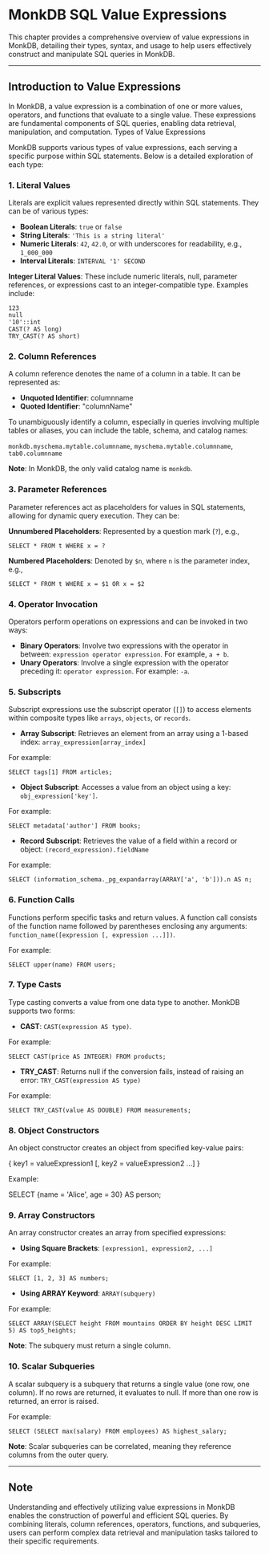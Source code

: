 # MonkDB SQL Value Expressions

This chapter provides a comprehensive overview of value expressions in MonkDB, detailing their types, syntax, and usage to help users effectively construct and manipulate SQL queries in MonkDB.

---

## Introduction to Value Expressions

In MonkDB, a value expression is a combination of one or more values, operators, and functions that evaluate to a single value. These expressions are fundamental components of SQL queries, enabling data retrieval, manipulation, and computation.
Types of Value Expressions

MonkDB supports various types of value expressions, each serving a specific purpose within SQL statements. Below is a detailed exploration of each type:

### 1. Literal Values

Literals are explicit values represented directly within SQL statements. They can be of various types:

- **Boolean Literals**: `true` or `false`
- **String Literals**: `'This is a string literal'`
- **Numeric Literals**: `42`, `42.0`, or with underscores for readability, e.g., `1_000_000`
- **Interval Literals**: `INTERVAL '1' SECOND`

**Integer Literal Values**: These include numeric literals, null, parameter references, or expressions cast to an integer-compatible type. Examples include:

```text
123
null
'10'::int
CAST(? AS long)
TRY_CAST(? AS short)
```

### 2. Column References

A column reference denotes the name of a column in a table. It can be represented as:

- **Unquoted Identifier**: columnname
- **Quoted Identifier**: "columnName"

To unambiguously identify a column, especially in queries involving multiple tables or aliases, you can include the table, schema, and catalog names:

`monkdb.myschema.mytable.columnname`, `myschema.mytable.columnname`, `tab0.columnname`

**Note**: In MonkDB, the only valid catalog name is `monkdb`.

### 3. Parameter References

Parameter references act as placeholders for values in SQL statements, allowing for dynamic query execution. They can be:

**Unnumbered Placeholders**: Represented by a question mark (`?`), e.g.,

```psql
SELECT * FROM t WHERE x = ?
```

**Numbered Placeholders**: Denoted by `$n`, where `n` is the parameter index, e.g.,

```psql
SELECT * FROM t WHERE x = $1 OR x = $2
```

### 4. Operator Invocation

Operators perform operations on expressions and can be invoked in two ways:

- **Binary Operators**: Involve two expressions with the operator in between: `expression operator expression`. For example, `a + b`.
- **Unary Operators**: Involve a single expression with the operator preceding it: `operator expression`. For example: `-a`.

### 5. Subscripts

Subscript expressions use the subscript operator (`[]`) to access elements within composite types like `arrays`, `objects`, or `records`.

- **Array Subscript**: Retrieves an element from an array using a 1-based index: `array_expression[array_index]`

For example:

```psql
SELECT tags[1] FROM articles;
```

- **Object Subscript**: Accesses a value from an object using a key: `obj_expression['key']`.

For example:

```psql
SELECT metadata['author'] FROM books;
```

- **Record Subscript**: Retrieves the value of a field within a record or object: `(record_expression).fieldName`

For example:

```psql
SELECT (information_schema._pg_expandarray(ARRAY['a', 'b'])).n AS n;
```

### 6. Function Calls

Functions perform specific tasks and return values. A function call consists of the function name followed by parentheses enclosing any arguments: `function_name([expression [, expression ...]])`.

For example:

```psql
SELECT upper(name) FROM users;
```

### 7. Type Casts

Type casting converts a value from one data type to another. MonkDB supports two forms: 

- **CAST**: `CAST(expression AS type)`.

For example:

```psql
SELECT CAST(price AS INTEGER) FROM products;
```

- **TRY_CAST**: Returns null if the conversion fails, instead of raising an error: `TRY_CAST(expression AS type)`

For example:

```psql
SELECT TRY_CAST(value AS DOUBLE) FROM measurements;
```

### 8. Object Constructors

An object constructor creates an object from specified key-value pairs:

{ key1 = valueExpression1 [, key2 = valueExpression2 ...] }

Example:

SELECT {name = 'Alice', age = 30} AS person;

### 9. Array Constructors

An array constructor creates an array from specified expressions:

- **Using Square Brackets**: `[expression1, expression2, ...]`

For example:

```psql
SELECT [1, 2, 3] AS numbers;
```

- **Using ARRAY Keyword**: `ARRAY(subquery)`

For example:

```psql
SELECT ARRAY(SELECT height FROM mountains ORDER BY height DESC LIMIT 5) AS top5_heights;
```

**Note**: The subquery must return a single column.

### 10. Scalar Subqueries

A scalar subquery is a subquery that returns a single value (one row, one column). If no rows are returned, it evaluates to null. If more than one row is returned, an error is raised.

For example:

```psql
SELECT (SELECT max(salary) FROM employees) AS highest_salary;
```

**Note**: Scalar subqueries can be correlated, meaning they reference columns from the outer query.

---

## Note

Understanding and effectively utilizing value expressions in MonkDB enables the construction of powerful and efficient SQL queries. By combining literals, column references, operators, functions, and subqueries, users can perform complex data retrieval and manipulation tasks tailored to their specific requirements.